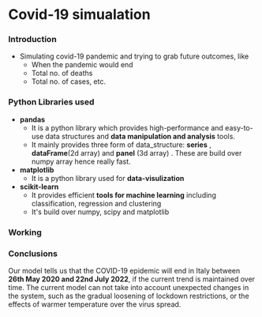 # Covid-19 simualation
### Introduction 
* Simulating covid-19 pandemic and trying to grab future outcomes, like 
  * When the pandemic would end
  * Total no. of deaths
  * Total no. of cases, etc.
  
### Python Libraries used 
* **pandas** 
  * It is a python library which provides high-performance and easy-to-use data structures and **data manipulation and analysis** tools.
  * It mainly provides three form of data_structure: **series** , **dataFrame**(2d array) and **panel** (3d array) . These are build over numpy array hence really fast.
* **matplotlib** 
  * It is a python library used for **data-visulization**
* **scikit-learn** 
  * It provides efficient **tools for machine learning** including classification, regression and clustering
  * It's build over numpy, scipy and matplotlib

### Working

### Conclusions
Our model tells us that the COVID-19 epidemic will end in Italy between **26th May 2020 and 22nd July 2022**, if the current trend is maintained over time. The current model can not take into account unexpected changes in the system, such as the gradual loosening of lockdown restrictions, or the effects of warmer temperature over the virus spread.
